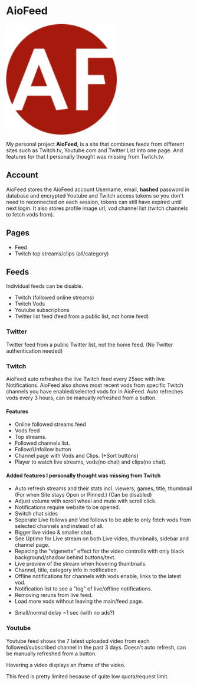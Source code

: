 # AioFeed

<img src="https://github.com/mambans/AioFeed/blob/master/frontend/public/android-chrome-192x192.png" alt="Logo" width="300"/>

My personal project **AioFeed**, is a site that combines feeds from different sites such as Twitch.tv, Youtube.com and Twitter List into one page. And features for that I personally thought was missing from Twitch.tv.

## Account

AioFeed stores the AioFeed account Username, email, **hashed** password in database and encrypted Youtube and Twitch access tokens so you don't need to reconnected on each session, tokens can still have expired until next login.
It also stores profile image url, vod channel list (twitch channels to fetch vods from).

## Pages

- Feed
- Twitch top streams/clips (all/category)

## Feeds

Individual feeds can be disable.

- Twitch (followed online streams)
- Twitch Vods
- Youtube subscriptions
- Twitter list feed (feed from a public list, not home feed)

### Twitter

Twitter feed from a public Twitter list, not the home feed. (No Twitter authentication needed)

### Twitch

AioFeed auto refreshes the live Twitch feed every 25sec with live Notifications. AioFeed also shows most recent vods from specific Twitch channels you have enabled/selected vods for in AioFeed. Auto refreches vods every 3 hours, can be manually refreshed from a button.

#### Features

- Online followed streams feed
- Vods feed
- Top streams.
- Followed channels list.
- Follow/Unfollow button
- Channel page with Vods and Clips. (+Sort buttons)
- Player to watch live streams, vods(no chat) and clips(no chat).

#### Added features I personally thought was missing from Twitch

- Auto refresh streams and their stats incl. viewers, games, title, thumbnail (For when Site stays Open or Pinned.) (Can be disabled)
- Adjust volume with scroll wheel and mute with scroll click.
- Notifications require website to be opened.
- Switch chat sides
- Seperate Live follows and Vod follows to be able to only fetch vods from selected channels and instead of all.
- Bigger live video & smaller chat.
- See Uptime for Live stream on both Live video, thumbnails, sidebar and channel page.
- Repacing the "vigenette" effect for the video controlls with only black background/shadow behind buttons/text.
- Live preview of the stream when hovering thumbnails.
- Channel, title, category info in notification.
- Offline notifications for channels with vods enable, links to the latest vod.
- Notification list to see a "log" of live/offline notifications.
- Removing reruns from live feed.
- Load more vods without leaving the main/feed page.

* Small/normal delay ~1 sec (with no ads?)

### Youtube

Youtube feed shows the 7 latest uploaded video from each followed/subscribed channel in the past 3 days. Doesn't auto refresh, can be manually refreshed from a button.

Hovering a video displays an iframe of the video.

This feed is pretty limited because of quite low quota/request limit.
